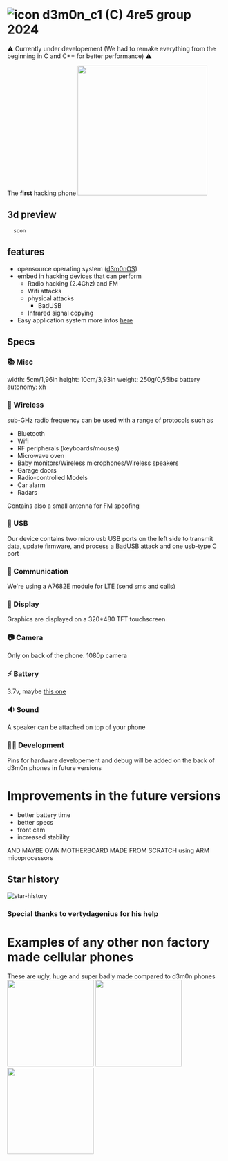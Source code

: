 # ![icon](https://avatars.githubusercontent.com/u/136185636?s=40&u=76e3b4569d8be273bb0358ae3c71fcdf7c7b2d6b&v=4) d3m0n_c1 (C) 4re5 group 2024

⚠️ Currently under developement (We had to remake everything from the beginning in C and C++ for better performance) ⚠️

The **first** hacking phone 
<img height="300" src="https://github.com/d3m0n-project/d3m0n_c1/assets/71982379/5912dc56-461c-4415-a69e-8ceade19bfd1">

## 3d preview
```stl
  soon
```


## features
- opensource operating system ([d3m0nOS](https://github.com/d3m0n-project/d3m0n_os))
- embed in hacking devices that can perform
  -  Radio hacking (2.4Ghz) and FM
  -  Wifi attacks
  -  physical attacks
     - BadUSB
  - Infrared signal copying
- Easy application system more infos [here](https://github.com/d3m0n-project/d3m0n_os#creating-a-d3m0n-application)

## Specs
### 📚 Misc
width: 5cm/1,96in
height: 10cm/3,93in
weight: 250g/0,55lbs
battery autonomy: xh


### 📡 Wireless
sub-GHz radio frequency can be used with a range of protocols such as
- Bluetooth
- Wifi
- RF peripherals (keyboards/mouses)
- Microwave oven
- Baby monitors/Wireless microphones/Wireless speakers
- Garage doors
- Radio-controlled Models
- Car alarm
- Radars

Contains also a small antenna for FM spoofing

### 🔌 USB
Our device contains two micro usb USB ports on the left side to transmit data, update firmware, and process a [BadUSB](https://en.wikipedia.org/wiki/BadUSB) attack and one usb-type C port

### 💬 Communication
We're using a A7682E module for LTE (send sms and calls)

### 📱 Display
Graphics are displayed on a 320*480 TFT touchscreen

### 📷 Camera
Only on back of the phone. 1080p camera

### ⚡ Battery
3.7v, maybe [this one](https://fr.aliexpress.com/item/32736579149.html?spm=a2g0o.productlist.main.37.3517iAjiiAjiYu&algo_pvid=7f865aae-1aab-4a18-9a91-13ab8f4198e3&algo_exp_id=7f865aae-1aab-4a18-9a91-13ab8f4198e3-18&pdp_npi=4%40dis%21EUR%214.47%214.19%21%21%214.50%214.22%21%40211b612817361719354164754eb328%2161379827855%21sea%21FR%210%21ABX&curPageLogUid=5W1ZiH7I8zi5&utparam-url=scene%3Asearch%7Cquery_from%3A)

### 🔉 Sound
A speaker can be attached on top of your phone

### 👨‍💻 Development
Pins for hardware developement and debug will be added on the back of d3m0n phones in future versions

# Improvements in the future versions
- better battery time
- better specs
- front cam
- increased stability

AND MAYBE OWN MOTHERBOARD MADE FROM SCRATCH using ARM micoprocessors

## Star history
![star-history](https://api.lucabubi.me/chart?username=d3m0n-project&repository=d3m0n_c1)



### Special thanks to vertydagenius for his help

# Examples of any other non factory made cellular phones
These are ugly, huge and super badly made compared to d3m0n phones </br>
<img src="https://github.com/d3m0n-project/d3m0n_c1/assets/71982379/1e4c8f40-6839-4a9a-a646-9421ca6771ee" style="height: 200px">
<img src="https://github.com/d3m0n-project/d3m0n_c1/assets/71982379/93444e6c-4ee3-448a-83d6-dbd0336d217f" style="height: 200px">
<img src="https://github.com/d3m0n-project/d3m0n_c1/assets/71982379/cc0f1d27-4f21-4a0c-85d4-6f3373260a32" style="height: 200px">
